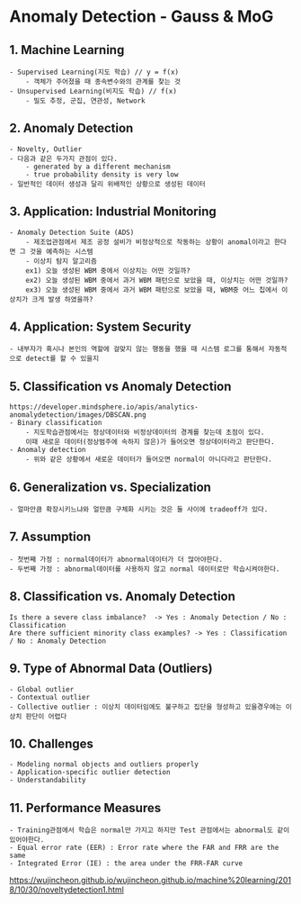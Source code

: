 # Anomaly Detection - Gauss & MoG

## 1. Machine Learning
    - Supervised Learning(지도 학습) // y = f(x)
        - 객체가 주어졌을 때 종속변수와의 관계를 찾는 것
    - Unsupervised Learning(비지도 학습) // f(x)
        - 밀도 추정, 군집, 연관성, Network

## 2. Anomaly Detection
    - Novelty, Outlier
    - 다음과 같은 두가지 관점이 있다.
        - generated by a different mechanism
        - true probability density is very low
    - 일반적인 데이터 생성과 달리 위배적인 상황으로 생성된 데이터

## 3. Application: Industrial Monitoring
    - Anomaly Detection Suite (ADS)
        - 제조업관점에서 제조 공정 설비가 비정상적으로 작동하는 상황이 anomal이라고 한다면 그 것을 예측하는 시스템
        - 이상치 탐지 알고리즘
        ex1) 오늘 생성된 WBM 중에서 이상치는 어떤 것일까?
        ex2) 오늘 생성된 WBM 중에서 과거 WBM 패턴으로 보았을 때, 이상치는 어떤 것일까?
        ex3) 오늘 생성된 WBM 중에서 과거 WBM 패턴으로 보았을 때, WBM중 어느 칩에서 이상치가 크게 발생 하였을까?

## 4. Application: System Security
    - 내부자가 혹시나 본인의 역할에 걸맞지 않는 행동을 했을 때 시스템 로그를 통해서 자동적으로 detect를 할 수 있을지

## 5. Classification vs Anomaly Detection
    https://developer.mindsphere.io/apis/analytics-anomalydetection/images/DBSCAN.png
    - Binary classification
        - 지도학습관점에서는 정상데이터와 비정상데이터의 경계를 찾는데 초점이 있다.
        이때 새로운 데이터(정상범주에 속하지 않은)가 들어오면 정상데이터라고 판단한다.
    - Anomaly detection
        - 위와 같은 상황에서 새로운 데이터가 들어오면 normal이 아니다라고 판단한다.

## 6. Generalization vs. Specialization
    - 얼마만큼 확장시키느냐와 얼만큼 구체화 시키는 것은 둘 사이에 tradeoff가 있다.

## 7. Assumption
    - 첫번째 가정 : normal데이터가 abnormal데이터가 더 많아야한다.
    - 두번째 가정 : abnormal데이터를 사용하지 않고 normal 데이터로만 학습시켜야한다.

## 8. Classification vs. Anomaly Detection
    Is there a severe class imbalance?  -> Yes : Anomaly Detection / No : Classification
    Are there sufficient minority class examples? -> Yes : Classification / No : Anomaly Detection

## 9. Type of Abnormal Data (Outliers)
    - Global outlier
    - Contextual outlier
    - Collective outlier : 이상치 데이터임에도 불구하고 집단을 형성하고 있을경우에는 이상치 판단이 어렵다

## 10. Challenges
    - Modeling normal objects and outliers properly
    - Application-specific outlier detection
    - Understandability

## 11. Performance Measures
    - Training관점에서 학습은 normal만 가지고 하지만 Test 관점에서는 abnormal도 같이 있어야한다.
    - Equal error rate (EER) : Error rate where the FAR and FRR are the same
    - Integrated Error (IE) : the area under the FRR-FAR curve

<https://wujincheon.github.io/wujincheon.github.io/machine%20learning/2018/10/30/noveltydetection1.html>
